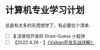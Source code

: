 # 计算机专业学习计划

总是有太多的东西想学了，有必要拉个清单．

- [ ] 复活曾经开发的 Draw-Guess 小程序
- [ ] 【2022.4.26 - 】[《Vulkan开发实战详解》](https://book.douban.com/subject/34735810/)
